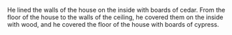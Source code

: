 He lined the walls of the house on the inside with boards of cedar. From the floor of the house to the walls of the ceiling, he covered them on the inside with wood, and he covered the floor of the house with boards of cypress.
